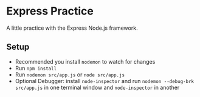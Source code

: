 # Express Practice
A little practice with the Express Node.js framework.

## Setup
* Recommended you install ```nodemon``` to watch for changes
* Run ```npm install```
* Run ```nodemon src/app.js``` or ```node src/app.js```
* Optional Debugger: install ```node-inspector``` and run ```nodemon --debug-brk src/app.js``` in one terminal window and ```node-inspector``` in another
